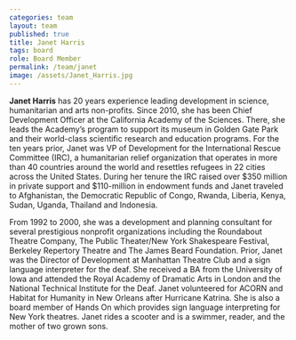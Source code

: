 ```yaml
---
categories: team
layout: team
published: true
title: Janet Harris
tags: board
role: Board Member
permalink: /team/janet
image: /assets/Janet_Harris.jpg
---
```


**Janet Harris** has 20 years experience leading development in science, humanitarian and arts non-profits. Since 2010, she has been Chief Development Officer at the California Academy of the Sciences. There, she leads the Academy’s program to support its museum in Golden Gate Park and their world-class scientific research and education programs. For the ten years prior, Janet was VP of Development for the International Rescue Committee (IRC), a humanitarian relief organization that operates in more than 40 countries around the world and resettles refugees in 22 cities across the United States. During her tenure the IRC raised over $350 million in private support and $110-million in endowment funds and Janet traveled to Afghanistan, the Democratic Republic of Congo, Rwanda, Liberia, Kenya, Sudan, Uganda, Thailand and Indonesia.

From 1992 to 2000, she was a development and planning consultant for several prestigious nonprofit organizations including the Roundabout Theatre Company, The Public Theater/New York Shakespeare Festival, Berkeley Repertory Theatre and The James Beard Foundation. Prior, Janet was the Director of Development at Manhattan Theatre Club and a sign language interpreter for the deaf. She received a BA from the University of Iowa and attended the Royal Academy of Dramatic Arts in London and the National Technical Institute for the Deaf. Janet volunteered for ACORN and Habitat for Humanity in New Orleans after Hurricane Katrina. She is also a board member of Hands On which provides sign language interpreting for New York theatres. Janet rides a scooter and is a swimmer, reader, and the mother of two grown sons.